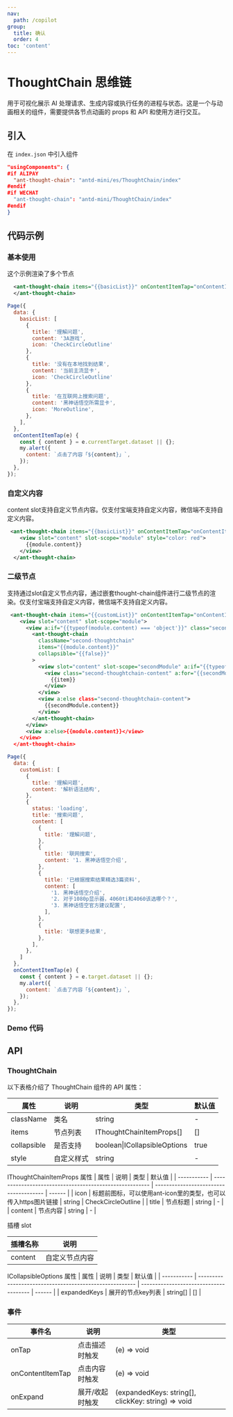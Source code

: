 ```yaml
---
nav:
  path: /copilot
group:
  title: 确认
  order: 4
toc: 'content'
---
```


# ThoughtChain 思维链

用于可视化展示 AI 处理请求、生成内容或执行任务的进程与状态。这是一个与动画相关的组件，需要提供各节点动画的 props 和 API 和使用方进行交互。

## 引入

在 `index.json` 中引入组件

```json
"usingComponents": {
#if ALIPAY
  "ant-thought-chain": "antd-mini/es/ThoughtChain/index"
#endif
#if WECHAT
  "ant-thought-chain": "antd-mini/ThoughtChain/index"
#endif
}
```

## 代码示例

### 基本使用
这个示例渲染了多个节点

```xml
  <ant-thought-chain items="{{basicList}}" onContentItemTap="onContentItemTap" collapsible="{{true}}">
  </ant-thought-chain>
```

```javascript
Page({
  data: {
    basicList: [
      {
        title: '理解问题',
        content: '3A游戏',
        icon: 'CheckCircleOutline'
      },
      {
        title: '没有在本地找到结果',
        content: '当前主流显卡',
        icon: 'CheckCircleOutline'
      },
      {
        title: '在互联网上搜索问题',
        content: '黑神话悟空所需显卡',
        icon: 'MoreOutline',
      },
    ],
  },
  onContentItemTap(e) {
    const { content } = e.currentTarget.dataset || {};
    my.alert({
      content: `点击了内容「${content}」`,
    });
  },
});
```

### 自定义内容
content slot支持自定义节点内容。仅支付宝端支持自定义内容，微信端不支持自定义内容。
```xml
 <ant-thought-chain items="{{basicList}}" onContentItemTap="onContentItemTap" collapsible="{{false}}">
    <view slot="content" slot-scope="module" style="color: red">
      {{module.content}}
    </view>
  </ant-thought-chain>
```

### 二级节点
支持通过slot自定义节点内容，通过嵌套thought-chain组件进行二级节点的渲染。仅支付宝端支持自定义内容，微信端不支持自定义内容。

```xml
 <ant-thought-chain items="{{customList}}" onContentItemTap="onContentItemTap" collapsible="{{true}}">
    <view slot="content" slot-scope="module">
      <view a:if="{{typeof(module.content) === 'object'}}" class="secondLevel">
        <ant-thought-chain
          className="second-thoughtchain"
          items="{{module.content}}"
          collapsible="{{false}}"
        >
          <view slot="content" slot-scope="secondModule" a:if="{{typeof(secondModule.content) === 'object'}}">
            <view class="second-thoughtchain-content" a:for="{{secondModule.content}}">
              {{item}}
            </view>
          </view>
          <view a:else class="second-thoughtchain-content">
            {{secondModule.content}}
          </view>
        </ant-thought-chain>
      </view>
      <view a:else>{{module.content}}</view>
    </view>
  </ant-thought-chain>
```
```javascript
Page({
  data: {
    customList: [
      {
        title: '理解问题',
        content: '解析语法结构',
      },
      {
        status: 'loading',
        title: '搜索问题',
        content: [
          {
            title: '理解问题',
          },
          {
            title: '联网搜索',
            content: '1. 黑神话悟空介绍',
          },
          {
            title: '已根据搜索结果精选3篇资料',
            content: [
              '1. 黑神话悟空介绍',
              '2. 对于1080p显示器，4060ti和4060该选哪个？',
              '3. 黑神话悟空官方建议配置',
            ],
          },
          {
            title: '联想更多结果',
          },
        ],
      },
    ]
  },
  onContentItemTap(e) {
    const { content } = e.target.dataset || {};
    my.alert({
      content: `点击了内容「${content}」`,
    });
  },
});
```

### Demo 代码

<code src='../../copilot-demo/pages/ThoughtChain/index'></code>

## API

### ThoughtChain

以下表格介绍了 ThoughtChain 组件的 API 属性：

| 属性      | 说明     | 类型                     | 默认值 |
| --------- | -------- | ------------------------ | ------ |
| className | 类名     | string                   | -      |
| items      | 节点列表 | IThoughtChainItemProps[] | []      |
| collapsible      | 是否支持 | boolean\|ICollapsibleOptions | true      |
| style      | 自定义样式 | string | -      |


IThoughtChainItemProps 属性
| 属性        | 说明                                                    | 类型                                   | 默认值 |
| ----------- | ------------------------------------------------------- | -------------------------------------- | ------ |
| icon      | 标题前图标，可以使用ant-icon里的类型，也可以传入https图片链接                                                | string | CheckCircleOutline     |
| title       | 节点标题                                                | string                                 | -      |
| content     | 节点内容                                                | string                    | - |


插槽 slot

| 插槽名称 | 说明           |
| -------- | -------------- |
| content  | 自定义节点内容 |  |

ICollapsibleOptions 属性
| 属性        | 说明                                                    | 类型                                   | 默认值 |
| ----------- | ------------------------------------------------------- | -------------------------------------- | ------ |
| expandedKeys      | 展开的节点key列表 | string[] | []      |


### 事件

| 事件名 | 说明 | 类型 |
| --- | --- | --- |
| onTap | 点击描述时触发 | (e) => void |
| onContentItemTap | 点击内容时触发 | (e) => void |
| onExpand | 展开/收起时触发 | (expandedKeys: string[], clickKey: string) => void |

